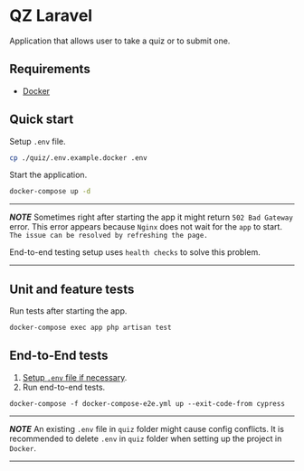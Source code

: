 # QZ Laravel

Application that allows user to take a quiz or to submit one.

## Requirements
  - [Docker](https://www.docker.com/)

## Quick start
Setup `.env` file.
```sh
cp ./quiz/.env.example.docker .env
```

Start the application.
```sh
docker-compose up -d
```

--- 

***NOTE***
Sometimes right after starting the app it might return `502 Bad Gateway` error. 
This error appears because `Nginx` does not wait for the `app` to start.
`The issue can be resolved by refreshing the page.`

End-to-end testing setup uses `health checks` to solve this problem. 

---

## Unit and feature tests
Run tests after starting the app.
```sh
docker-compose exec app php artisan test
```

## End-to-End tests
1. [Setup `.env` file if necessary](#quick-start).
2. Run end-to-end tests.
```shell
docker-compose -f docker-compose-e2e.yml up --exit-code-from cypress
```

--- 

***NOTE***
An existing `.env` file in `quiz` folder might cause config conflicts.
It is recommended to delete `.env` in `quiz` folder when setting up the project in `Docker`.

---